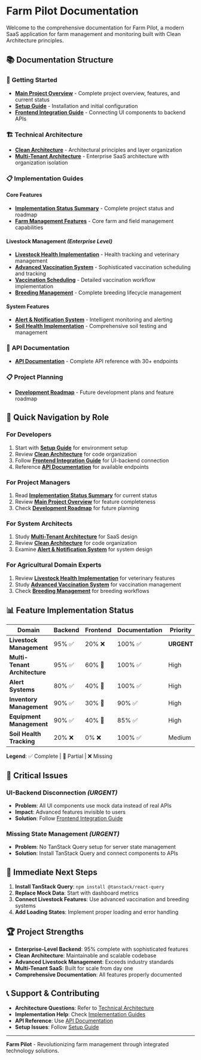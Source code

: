 # Farm Pilot Documentation

Welcome to the comprehensive documentation for Farm Pilot, a modern SaaS application for farm management and monitoring built with Clean Architecture principles.

## 📚 **Documentation Structure**

### 🚀 **Getting Started**

- **[Main Project Overview](./FARM_PILOT_README.md)** - Complete project overview, features, and current status
- **[Setup Guide](./user-guides/SETUP_GUIDE.md)** - Installation and initial configuration
- **[Frontend Integration Guide](./user-guides/FRONTEND_INTEGRATION_GUIDE.md)** - Connecting UI components to backend APIs

### 🏗️ **Technical Architecture**

- **[Clean Architecture](./technical/CLEAN_ARCHITECTURE.md)** - Architectural principles and layer organization
- **[Multi-Tenant Architecture](./technical/MULTI_TENANT_ARCHITECTURE.md)** - Enterprise SaaS architecture with organization isolation

### 📋 **Implementation Guides**

#### **Core Features**

- **[Implementation Status Summary](./implementation/IMPLEMENTATION_STATUS_SUMMARY.md)** - Complete project status and roadmap
- **[Farm Management Features](./implementation/FARM_MANAGEMENT_FEATURES.md)** - Core farm and field management capabilities

#### **Livestock Management** _(Enterprise Level)_

- **[Livestock Health Implementation](./implementation/LIVESTOCK_HEALTH_IMPLEMENTATION.md)** - Health tracking and veterinary management
- **[Advanced Vaccination System](./implementation/ADVANCED_VACCINATION_SYSTEM.md)** - Sophisticated vaccination scheduling and tracking
- **[Vaccination Scheduling](./implementation/VACCINATION_SCHEDULING_IMPLEMENTATION.md)** - Detailed vaccination workflow implementation
- **[Breeding Management](./implementation/BREEDING_MANAGEMENT_IMPLEMENTATION.md)** - Complete breeding lifecycle management

#### **System Features**

- **[Alert & Notification System](./implementation/ALERT_NOTIFICATION_SYSTEM.md)** - Intelligent monitoring and alerting
- **[Soil Health Implementation](./implementation/SOIL_HEALTH_IMPLEMENTATION.md)** - Comprehensive soil testing and management

### 🔌 **API Documentation**

- **[API Documentation](./api/API_DOCUMENTATION.md)** - Complete API reference with 30+ endpoints

### 📋 **Project Planning**

- **[Development Roadmap](./TOBE.md)** - Future development plans and feature roadmap

## 🎯 **Quick Navigation by Role**

### **For Developers**

1. Start with **[Setup Guide](./user-guides/SETUP_GUIDE.md)** for environment setup
2. Review **[Clean Architecture](./technical/CLEAN_ARCHITECTURE.md)** for code organization
3. Follow **[Frontend Integration Guide](./user-guides/FRONTEND_INTEGRATION_GUIDE.md)** for UI-backend connection
4. Reference **[API Documentation](./api/API_DOCUMENTATION.md)** for available endpoints

### **For Project Managers**

1. Read **[Implementation Status Summary](./implementation/IMPLEMENTATION_STATUS_SUMMARY.md)** for current status
2. Review **[Main Project Overview](./FARM_PILOT_README.md)** for feature completeness
3. Check **[Development Roadmap](./TOBE.md)** for future planning

### **For System Architects**

1. Study **[Multi-Tenant Architecture](./technical/MULTI_TENANT_ARCHITECTURE.md)** for SaaS design
2. Review **[Clean Architecture](./technical/CLEAN_ARCHITECTURE.md)** for code organization
3. Examine **[Alert & Notification System](./implementation/ALERT_NOTIFICATION_SYSTEM.md)** for system design

### **For Agricultural Domain Experts**

1. Review **[Livestock Health Implementation](./implementation/LIVESTOCK_HEALTH_IMPLEMENTATION.md)** for veterinary features
2. Study **[Advanced Vaccination System](./implementation/ADVANCED_VACCINATION_SYSTEM.md)** for vaccination management
3. Check **[Breeding Management](./implementation/BREEDING_MANAGEMENT_IMPLEMENTATION.md)** for breeding workflows

## 📊 **Feature Implementation Status**

| Domain                        | Backend | Frontend | Documentation | Priority   |
| ----------------------------- | ------- | -------- | ------------- | ---------- |
| **Livestock Management**      | 95% ✅  | 20% ❌   | 100% ✅       | **URGENT** |
| **Multi-Tenant Architecture** | 95% ✅  | 60% 🔧   | 100% ✅       | High       |
| **Alert Systems**             | 80% ✅  | 40% 🔧   | 100% ✅       | High       |
| **Inventory Management**      | 90% ✅  | 30% 🔧   | 90% ✅        | High       |
| **Equipment Management**      | 90% ✅  | 40% 🔧   | 85% ✅        | High       |
| **Soil Health Tracking**      | 20% ❌  | 0% ❌    | 100% ✅       | Medium     |

**Legend**: ✅ Complete | 🔧 Partial | ❌ Missing

## 🚨 **Critical Issues**

### **UI-Backend Disconnection** _(URGENT)_

- **Problem**: All UI components use mock data instead of real APIs
- **Impact**: Advanced features invisible to users
- **Solution**: Follow [Frontend Integration Guide](./user-guides/FRONTEND_INTEGRATION_GUIDE.md)

### **Missing State Management** _(URGENT)_

- **Problem**: No TanStack Query setup for server state management
- **Solution**: Install TanStack Query and connect components to APIs

## 🎯 **Immediate Next Steps**

1. **Install TanStack Query**: `npm install @tanstack/react-query`
2. **Replace Mock Data**: Start with dashboard metrics
3. **Connect Livestock Features**: Use advanced vaccination and breeding systems
4. **Add Loading States**: Implement proper loading and error handling

## 🏆 **Project Strengths**

- **Enterprise-Level Backend**: 95% complete with sophisticated features
- **Clean Architecture**: Maintainable and scalable codebase
- **Advanced Livestock Management**: Exceeds industry standards
- **Multi-Tenant SaaS**: Built for scale from day one
- **Comprehensive Documentation**: All features properly documented

## 📞 **Support & Contributing**

- **Architecture Questions**: Refer to [Technical Architecture](#-technical-architecture)
- **Implementation Help**: Check [Implementation Guides](#-implementation-guides)
- **API Reference**: Use [API Documentation](./api/API_DOCUMENTATION.md)
- **Setup Issues**: Follow [Setup Guide](./user-guides/SETUP_GUIDE.md)

---

**Farm Pilot** - Revolutionizing farm management through integrated technology solutions.

